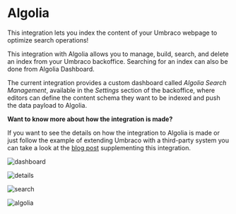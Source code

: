 # Algolia
This integration lets you index the content of your Umbraco webpage to optimize search operations!

This integration with Algolia allows you to manage, build, search, and delete an index from your Umbraco backoffice. Searching for an index can also be done from Algolia Dashboard. 

The current integration provides a custom dashboard called _Algolia Search Management_, available in the _Settings_ section of the backoffice, where editors can define the content schema they want to be indexed and push the data payload to Algolia.

**Want to know more about how the integration is made?**

If you want to see the details on how the integration to Algolia is made or just follow the example of extending Umbraco with a third-party system you can take a look at the [blog post](https://umbraco.com/blog/integrating-umbraco-cms-with-algolia/) supplementing this integration.

![dashboard](https://raw.githubusercontent.com/umbraco/Umbraco.Cms.Integrations/main/src/Umbraco.Cms.Integrations.Search.Algolia/docs/images/dashboard.png)

![details](https://raw.githubusercontent.com/umbraco/Umbraco.Cms.Integrations/main/src/Umbraco.Cms.Integrations.Search.Algolia/docs/images/details.png)

![search](https://raw.githubusercontent.com/umbraco/Umbraco.Cms.Integrations/main/src/Umbraco.Cms.Integrations.Search.Algolia/docs/images/search.png)

![algolia](https://raw.githubusercontent.com/umbraco/Umbraco.Cms.Integrations/main/src/Umbraco.Cms.Integrations.Search.Algolia/docs/images/algolia.png)